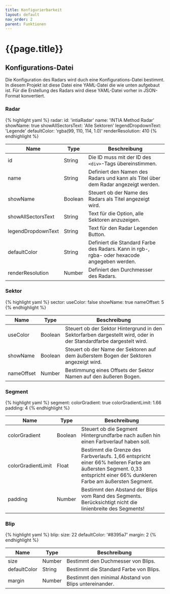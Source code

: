 ```yaml
---
title: Konfigurierbarkeit
layout: default
nav_order: 2
parent: Funktionen
---
```


# {{page.title}}

## Konfigurations-Datei
Die Konfiguration des Radars wird duch eine Konfigurations-Datei bestimmt. In diesem Projekt ist diese Datei eine YAML-Datei die wie unten aufgebaut ist. Für die Erstellung des Radars wird diese YAML-Datei vorher in JSON-Format konvertiert. 

### Radar
{% highlight yaml %}
radar:
  id: 'intiaRadar'
  name: 'INTIA Method Radar'
  showName: true
  showAllSectorsText: 'Alle Sektoren'
  legendDropdownText: 'Legende'
  defaultColor: 'rgba(99, 110, 114, 1.0)'
  renderResolution: 410
{% endhighlight %}

|   Name   |   Type   | Beschreibung |
| -------- | -------- | ------------ |      
|  id | String  | Die ID muss mit der ID des `<div>`-Tags übereinstimmen. |
|  name | String  | Definiert den Namen des Radars und kann als Titel über dem Radar angezeigt werden. |
|  showName | Boolean  | Steuert ob der Name des Radars als Titel angezeigt wird. |
|  showAllSectorsText | String  | Text für die Option, alle Sektoren anzuzeigen. |
|  legendDropdownText | String  | Text für den Radar Legenden Button. |
|  defaultColor | String  | Definiert die Standard Farbe des Radars. Kann in rgb-, rgba- oder hexacode angegeben werden. |
|  renderResolution | Number  | Definiert den Durchmesser des Radars. |


### Sektor
{% highlight yaml %}
sector:
  useColor: false
  showName: true
  nameOffset: 5
{% endhighlight %}

|   Name   |   Type   | Beschreibung |
| -------- | -------- | ------------ |      
|  useColor | Boolean  | Steuert ob der Sektor Hintergrund in den Sektorfarben dargestellt wird, oder in der Standardfarbe dargestelt wird.  |
|  showName | Boolean  | Steuert ob der Name der Sektoren auf dem äußerstem Bogen der Sektoren angezeigt wird. |
|  nameOffset | Number  | Bestimmung eines Offsets der Sektor Namen auf den äußeren Bogen. |


### Segment
{% highlight yaml %}
segment: 
  colorGradient: true
  colorGradientLimit: 1.66
  padding: 4
{% endhighlight %}

|   Name   |   Type   | Beschreibung |
| -------- | -------- | ------------ |   
|  colorGradient | Boolean  | Steuert ob die Segment Hintergrundfarbe nach außen hin einen Farbverlauf haben soll. |
|  colorGradientLimit | Float  | Bestimmt die Grenze des Farbverlaufs. 1,66 entspricht einer 66% helleren Farbe am äußersten Segment. 0,33 entspricht einer 66% dunkleren Farbe am äußersten Segment. |
|  padding | Number  | Bestimmt den Abstand der Blips vom Rand des Segments. Berücksichtigt nicht die linienbreite des Segments! |


### Blip
{% highlight yaml %}
blip: 
  size: 22
  defaultColor: '#8395a7'
  margin: 2
{% endhighlight %}

|   Name   |   Type   | Beschreibung |
| -------- | -------- | ------------ |   
|  size | Number  | Bestimmt den Duchmesser von Blips. |
|  defaultColor | String  | Bestimmt die Standard Farbe von Blips. |
|  margin | Number  | Bestimmt den minimal Abstand von Blips untereinander. |
